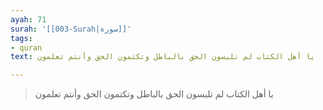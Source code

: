 ```yaml
---
ayah: 71
surah: '[[003-Surah|سورة]]'
tags:
- quran
text: يا أهل الكتاب لم تلبسون الحق بالباطل وتكتمون الحق وأنتم تعلمون

---
```

> يا أهل الكتاب لم تلبسون الحق بالباطل وتكتمون الحق وأنتم تعلمون
